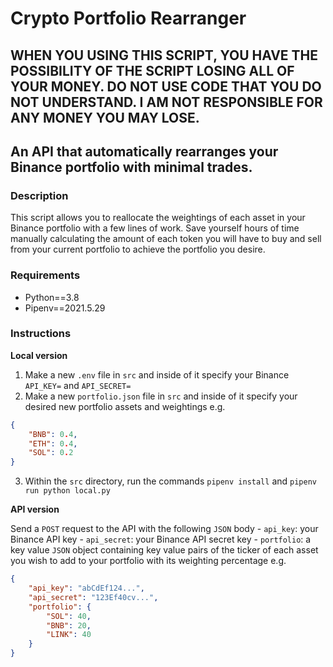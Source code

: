 # Crypto Portfolio Rearranger

## WHEN YOU USING THIS SCRIPT, YOU HAVE THE POSSIBILITY OF THE SCRIPT LOSING ALL OF YOUR MONEY. DO NOT USE CODE THAT YOU DO NOT UNDERSTAND. I AM NOT RESPONSIBLE FOR ANY MONEY YOU MAY LOSE.

## An API that automatically rearranges your Binance portfolio with minimal trades.

### Description
This script allows you to reallocate the weightings of each asset in your Binance portfolio with a few lines of work. Save yourself hours of time manually calculating the amount of each token you will have to buy and sell from your current portfolio to achieve the portfolio you desire.

### Requirements
- Python==3.8
- Pipenv==2021.5.29

### Instructions
**Local version**
1. Make a new ```.env``` file in ```src``` and inside of it specify your Binance ```API_KEY=``` and ```API_SECRET=```
2. Make a new ```portfolio.json``` file in ```src``` and inside of it specify your desired new portfolio assets and weightings e.g. 
```json
{
    "BNB": 0.4,
    "ETH": 0.4,
    "SOL": 0.2
}
```
3. Within the ```src``` directory, run the commands ```pipenv install``` and ```pipenv run python local.py```

**API version**

Send a ```POST``` request to the API with the following ```JSON``` body
    - ```api_key```: your Binance API key
    - ```api_secret```: your Binance API secret key
    - ```portfolio```: a key value ```JSON``` object containing key value pairs of the ticker of each asset you wish to add to your portfolio with its weighting percentage
e.g.
```json
{
	"api_key": "abCdEf124...",
	"api_secret": "123Ef40cv...",
	"portfolio": {
		"SOL": 40,
		"BNB": 20,
		"LINK": 40
	}
}
```